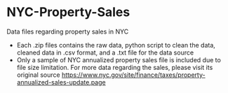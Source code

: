 # NYC-Property-Sales
Data files regarding property sales in NYC

- Each .zip files contains the raw data, python script to clean the data, cleaned data in .csv format, and a .txt file for the data source
- Only a sample of NYC annualized property sales file is included due to file size limitation. For more data regarding the sales, please visit its original source https://www.nyc.gov/site/finance/taxes/property-annualized-sales-update.page

